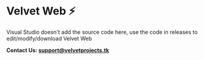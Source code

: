 # Velvet Web ⚡️
Visual Studio doesn't add the source code here, use the code in releases to edit/modify/download Velvet Web

**Contact Us: support@velvetprojects.tk**

